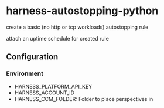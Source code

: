 # harness-autostopping-python

create a basic (no http or tcp workloads) autostopping rule

attach an uptime schedule for created rule

## Configuration

### Environment

- HARNESS_PLATFORM_API_KEY
- HARNESS_ACCOUNT_ID
- HARNESS_CCM_FOLDER: Folder to place perspectives in
